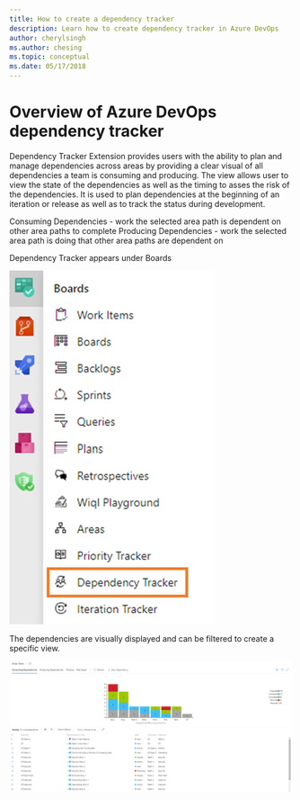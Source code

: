 ```yaml
---
title: How to create a dependency tracker
description: Learn how to create dependency tracker in Azure DevOps
author: cherylsingh
ms.author: chesing
ms.topic: conceptual
ms.date: 05/17/2018
---
```


# Overview of Azure DevOps dependency tracker

Dependency Tracker Extension provides users with the ability to plan and manage dependencies across areas by providing a clear visual of all dependencies a team is consuming and producing.  The view allows user to view the state of the dependencies as well as the timing to asses the risk of the dependencies.  It is used to plan dependencies at the beginning of an iteration or release as well as to track the status during development.  

Consuming Dependencies - work the selected area path is dependent on other area paths to complete
Producing Dependencies - work the selected area path is doing that other area paths are dependent on

Dependency Tracker appears under Boards

![Dependency Tracker Location](../images/Navigation.png)

The dependencies are visually displayed and can be filtered to create a specific view.

![Consuming](../images/Consuming.png)
